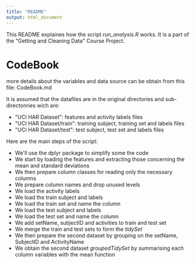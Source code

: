 ```yaml
---
title: "README"
output: html_document
---
```


This README explaines how the script *run_analysis.R* works.
It is a part of the "Getting and Cleaning Data" Course Project.

# CodeBook
more details about the variables and data source can be obtain from this file: CodeBook.md

It is assumed that the datafiles are in the original directories and sub-directonries wich are:

* "UCI HAR Dataset": features and activity labels files
* "UCI HAR Dataset/train": training subject, training set and labels files
* "UCI HAR Dataset/test": test subject, test set and labels files

Here are the main steps of the script:

* We'll use the dplyr package to simplify some the code
* We start by loading the features and extracting those concerning the mean and standard deviations
* We then prepare column classes for reading only the necessary columns
* We prepare column names and drop unused levels
* We load the activity labels
* We load the train subject and labels
* We load the train set and name the column
* We load the test subject and labels
* We load the test set and name the column
* We add setName, subjectID and activities to train and test set
* We merge the train and test sets to form the *tidySet*
* We then prepare the second dataset by grouping on the setName, SubjectID and ActivityName
* We obtain the second dataset *groupedTidySet* by summarising each column variables with the mean function


